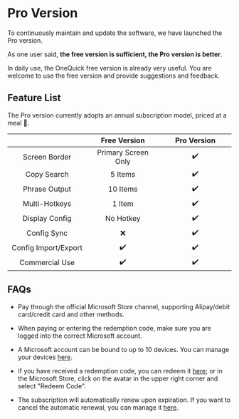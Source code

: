 # Pro Version

To continuously maintain and update the software, we have launched the Pro version.

As one user said, **the free version is sufficient, the Pro version is better**.

In daily use, the OneQuick free version is already very useful. You are welcome to use the free version and provide suggestions and feedback.

## Feature List

The Pro version currently adopts an annual subscription model, priced at a meal 🍛.

|                      |    Free Version     | Pro Version |
| :------------------: | :-----------------: | :---------: |
|    Screen Border     | Primary Screen Only |     ✔️      |
|     Copy Search      |       5 Items       |     ✔️      |
|    Phrase Output     |      10 Items       |     ✔️      |
|    Multi-Hotkeys     |       1 Item        |     ✔️      |
|    Display Config    |      No Hotkey      |     ✔️      |
|     Config Sync      |         ❌          |     ✔️      |
| Config Import/Export |         ✔️          |     ✔️      |
|    Commercial Use    |         ✔️          |     ✔️      |

## FAQs

- Pay through the official Microsoft Store channel, supporting Alipay/debit card/credit card and other methods.

- When paying or entering the redemption code, make sure you are logged into the correct Microsoft account.

- A Microsoft account can be bound to up to 10 devices. You can manage your devices [here](https://account.microsoft.com/devices/content).

- If you have received a redemption code, you can redeem it [here](https://account.microsoft.com/billing/redeem); or in the Microsoft Store, click on the avatar in the upper right corner and select "Redeem Code".

- The subscription will automatically renew upon expiration. If you want to cancel the automatic renewal, you can manage it [here](https://account.microsoft.com/services/).

<style>
td {
    width: 12rem;
}
</style>
